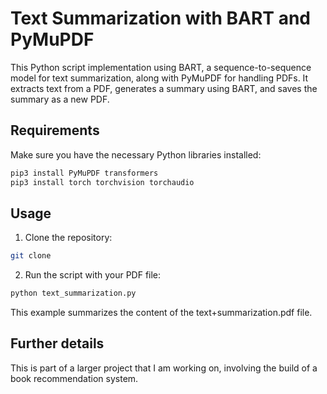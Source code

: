 # Text Summarization with BART and PyMuPDF

This Python script implementation using BART, a sequence-to-sequence model for text summarization, along with PyMuPDF for handling PDFs. It extracts text from a PDF, generates a summary using BART, and saves the summary as a new PDF.

## Requirements

Make sure you have the necessary Python libraries installed:

```bash
pip3 install PyMuPDF transformers 
pip3 install torch torchvision torchaudio
```

## Usage
1. Clone the repository: 
```bash
git clone 
```

2. Run the script with your PDF file:
```bash
python text_summarization.py
```

This example summarizes the content of the text+summarization.pdf file.

## Further details
This is part of a larger project that I am working on, involving the build of a book recommendation system.

